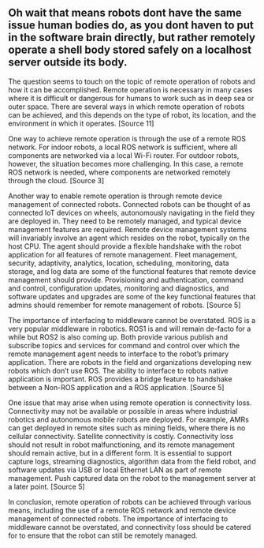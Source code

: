 ## Oh wait that means robots dont have the same issue human bodies do, as you dont haven to put in the software brain directly, but rather remotely operate a shell body stored safely on a localhost server outside its body.

The question seems to touch on the topic of remote operation of robots and how it can be accomplished. Remote operation is necessary in many cases where it is difficult or dangerous for humans to work such as in deep sea or outer space. There are several ways in which remote operation of robots can be achieved, and this depends on the type of robot, its location, and the environment in which it operates. [Source 11]

One way to achieve remote operation is through the use of a remote ROS network. For indoor robots, a local ROS network is sufficient, where all components are networked via a local Wi-Fi router. For outdoor robots, however, the situation becomes more challenging. In this case, a remote ROS network is needed, where components are networked remotely through the cloud. [Source 3]

Another way to enable remote operation is through remote device management of connected robots. Connected robots can be thought of as connected IoT devices on wheels, autonomously navigating in the field they are deployed in. They need to be remotely managed, and typical device management features are required. Remote device management systems will invariably involve an agent which resides on the robot, typically on the host CPU. The agent should provide a flexible handshake with the robot application for all features of remote management. Fleet management, security, adaptivity, analytics, location, scheduling, monitoring, data storage, and log data are some of the functional features that remote device management should provide. Provisioning and authentication, command and control, configuration updates, monitoring and diagnostics, and software updates and upgrades are some of the key functional features that admins should remember for remote management of robots. [Source 5]

The importance of interfacing to middleware cannot be overstated. ROS is a very popular middleware in robotics. ROS1 is and will remain de-facto for a while but ROS2 is also coming up. Both provide various publish and subscribe topics and services for command and control over which the remote management agent needs to interface to the robot’s primary application. There are robots in the field and organizations developing new robots which don’t use ROS. The ability to interface to robots native application is important. ROS provides a bridge feature to handshake between a Non-ROS application and a ROS application. [Source 5]

One issue that may arise when using remote operation is connectivity loss. Connectivity may not be available or possible in areas where industrial robotics and autonomous mobile robots are deployed. For example, AMRs can get deployed in remote sites such as mining fields, where there is no cellular connectivity. Satellite connectivity is costly. Connectivity loss should not result in robot malfunctioning, and its remote management should remain active, but in a different form. It is essential to support capture logs, streaming diagnostics, algorithm data from the field robot, and software updates via USB or local Ethernet LAN as part of remote management. Push captured data on the robot to the management server at a later point. [Source 5]

In conclusion, remote operation of robots can be achieved through various means, including the use of a remote ROS network and remote device management of connected robots. The importance of interfacing to middleware cannot be overstated, and connectivity loss should be catered for to ensure that the robot can still be remotely managed.
